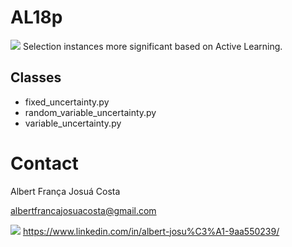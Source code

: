 # AL18p
<img src="https://skillicons.dev/icons?i=py" />
Selection instances more significant based on Active Learning.


## Classes

- fixed_uncertainty.py
- random_variable_uncertainty.py
- variable_uncertainty.py




# Contact
Albert França Josuá Costa


albertfrancajosuacosta@gmail.com

<img src="https://skillicons.dev/icons?i=linkedin" /> https://www.linkedin.com/in/albert-josu%C3%A1-9aa550239/

 
